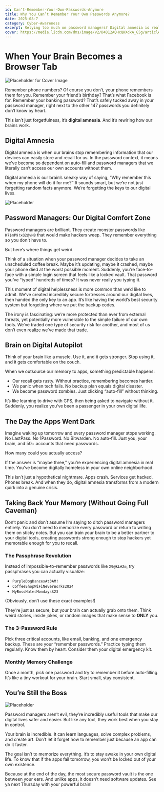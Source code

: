 ```yaml
---
id: Can’t-Remember-Your-Own-Passwords-Anymore
title: Why You Can’t Remember Your Own Passwords Anymore?
date: 2025-08-7
category: Cyber-Awareness
excerpt: Relying too much on password managers? Digital amnesia is real and it's creeping in! Over-relying on password managers is rewiring your memory!
cover: https://media.licdn.com/dms/image/v2/D4D12AQHxQHXdxA_G5g/article-cover_image-shrink_720_1280/B4DZiFy0NJHwAI-/0/1754591350635?e=1762992000&v=beta&t=vwXGRU3OnLbiqb7pYPDNomqGrCi52JuuErh-Z08OUQQ
---
```


# When Your Brain Becomes a Browser Tab

![Placeholder for Cover Image](https://media.licdn.com/dms/image/v2/D4D12AQHxQHXdxA_G5g/article-cover_image-shrink_720_1280/B4DZiFy0NJHwAI-/0/1754591350635?e=1762992000&v=beta&t=vwXGRU3OnLbiqb7pYPDNomqGrCi52JuuErh-Z08OUQQ)

Remember phone numbers? Of course you don’t, your phone remembers them for you. Remember your friend’s birthday? That’s what Facebook is for. Remember your banking password? That’s safely tucked away in your password manager, right next to the other 147 passwords you definitely don’t know by heart.

This isn’t just forgetfulness, it’s **digital amnesia**. And it’s rewiring how our brains work.

## Digital Amnesia

Digital amnesia is when our brains stop remembering information that our devices can easily store and recall for us. In the password context, it means we’ve become so dependent on auto-fill and password managers that we literally can’t access our own accounts without them.

Digital amnesia is our brain’s sneaky way of saying, “Why remember this when my phone will do it for me?” It sounds smart, but we’re not just forgetting random facts anymore. We’re forgetting the keys to our digital lives.

![Placeholder](https://media.licdn.com/dms/image/v2/D4D12AQHoWjJ3JS0tXg/article-inline_image-shrink_1500_2232/B4DZiFy29xH8AY-/0/1754591360843?e=1762992000&v=beta&t=bIR76hXJDMUIGR1Y3xdwYVqJ4bYXrPD8urv2mt5B9gU)

## Password Managers: Our Digital Comfort Zone

Password managers are brilliant. They create monster passwords like `K7$mP9!xQ2@vN8` that would make hackers weep. They remember everything so you don't have to.

But here’s where things get weird.

Think of a situation when your password manager decides to take an unscheduled coffee break. Maybe it’s updating, maybe it crashed, maybe your phone died at the worst possible moment. Suddenly, you’re face-to-face with a simple login screen that feels like a locked vault. That password you’ve “typed” hundreds of times? It was never really you typing it.

This moment of digital helplessness is more common than we’d like to admit. We’ve created incredibly secure fortresses around our digital lives, then handed the only key to an app. It’s like having the world’s best security system but forgetting where we put the backup codes.

The irony is fascinating: we’re more protected than ever from external threats, yet potentially more vulnerable to the simple failure of our own tools. We’ve traded one type of security risk for another, and most of us don’t even realize we’ve made that trade.

## Brain on Digital Autopilot

Think of your brain like a muscle. Use it, and it gets stronger. Stop using it, and it gets comfortable on the couch.

When we outsource our memory to apps, something predictable happens:

* Our recall gets rusty. Without practice, remembering becomes harder.
* We panic when tech fails. No backup plan equals digital disaster.
* We become password zombies. Just clicking “auto-fill” without thinking.

It’s like learning to drive with GPS, then being asked to navigate without it. Suddenly, you realize you’ve been a passenger in your own digital life.

## The Day the Apps Went Dark

Imagine waking up tomorrow and every password manager stops working. No LastPass. No 1Password. No Bitwarden. No auto-fill. Just you, your brain, and 50+ accounts that need passwords.

How many could you actually access?

If the answer is “maybe three,” you’re experiencing digital amnesia in real time. You’ve become digitally homeless in your own online neighborhood.

This isn’t just a hypothetical nightmare. Apps crash. Services get hacked. Phones break. And when they do, digital amnesia transforms from a modern quirk into a genuine crisis.

## Taking Back Your Memory (Without Going Full Caveman)

Don’t panic and don’t assume I’m saying to ditch password managers entirely. You don’t need to memorize every password or return to writing them on sticky notes. But you can train your brain to be a better partner to your digital tools, creating passwords strong enough to stop hackers yet memorable enough for you to recall.

### The Passphrase Revolution

Instead of impossible-to-remember passwords like `X9@kL#2m`, try passphrases you can actually visualize:

* `PurpleDogDancesAt3AM!`
* `CoffeeShopWiFiNeverWorks2024`
* `MyBossHatesMondays$23`

(Obviously, don’t use these exact examples!)

They’re just as secure, but your brain can actually grab onto them. Think weird stories, inside jokes, or random images that make sense to **ONLY** you.

### The 3-Password Rule

Pick three critical accounts, like email, banking, and one emergency backup. These are your “remember passwords.” Practice typing them regularly. Know them by heart. Consider them your digital emergency kit.

### Monthly Memory Challenge

Once a month, pick one password and try to remember it before auto-filling. It’s like a tiny workout for your brain. Start small, stay consistent.

## You’re Still the Boss
![Placeholder](https://media.licdn.com/dms/image/v2/D4D12AQFa7NFPMG7dTQ/article-inline_image-shrink_1500_2232/B4DZiFy27SG8AU-/0/1754591362033?e=1762992000&v=beta&t=sRcnrLDIBVU-zA6hTlcuw0s3z_B5quSKFzQFQZXQOvI)

Password managers aren’t evil, they’re incredibly useful tools that make our digital lives safer and easier. But like any tool, they work best when you stay in control.

Your brain is incredible. It can learn languages, solve complex problems, and create art. Don’t let it forget how to remember just because an app can do it faster.

The goal isn’t to memorize everything. It’s to stay awake in your own digital life. To know that if the apps fail tomorrow, you won’t be locked out of your own existence.

Because at the end of the day, the most secure password vault is the one between your ears. And unlike apps, it doesn’t need software updates. See ya next Thursday with your powerful brain!